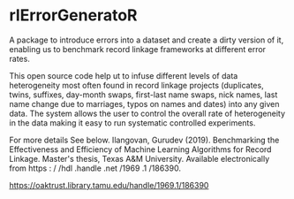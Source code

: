 # rlErrorGeneratoR
A package to introduce errors into a dataset and create a dirty version of it, enabling us to benchmark record linkage frameworks at different error rates. 

This open source code help ut to infuse different levels of data heterogeneity most often found in record linkage projects (duplicates, twins, suffixes, day-month swaps, first-last name swaps, nick names, last name change due to
marriages, typos on names and dates) into any given data. The system allows the user to control the overall rate of heterogeneity in the data making it easy to run systematic controlled
experiments.

For more details See below.
Ilangovan, Gurudev (2019). Benchmarking the Effectiveness and Efficiency of Machine Learning Algorithms for Record Linkage. Master's thesis, Texas A&M University. Available electronically from https : / /hdl .handle .net /1969 .1 /186390.

https://oaktrust.library.tamu.edu/handle/1969.1/186390
